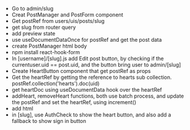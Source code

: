 - Go to admin/slug
- Creat PostManager and PostForm component
- Get postRef from users/uis/posts/slug
- get slug from router query
- add preview state
- use useDocumentDataOnce for postRef and get the post data
- create PostManager html body
- npm install react-hook-form
- In [username]/[slug].js add Edit post button, by checking if the currentuser.uid == post.uid, and the button bring user to admin/[slug]
- Create HeartButton component that get postRef as props
- Get the heartRef by getting the reference to hearts sub collection. postRef.collection('hearts').doc(uid)
- get heartDoc using useDocumentData hook over the heartRef
- addHeart, removeHeart functions, both use batch process, and update the postRef and set the heartRef, using increment()
- add html
- in [slug], use AuthCheck to show the heart button, and also add a fallback to show sign in button
  
